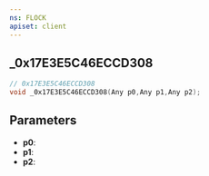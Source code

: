 ```yaml
---
ns: FLOCK
apiset: client
---
```

## _0x17E3E5C46ECCD308

```c
// 0x17E3E5C46ECCD308
void _0x17E3E5C46ECCD308(Any p0,Any p1,Any p2);
```


## Parameters
* **p0**:
* **p1**:
* **p2**:



